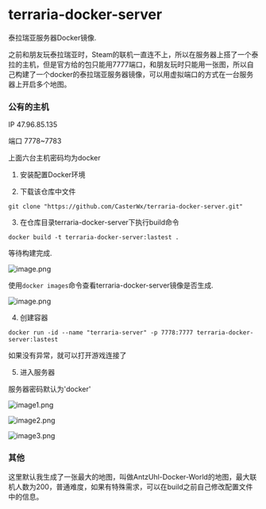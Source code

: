 # terraria-docker-server

泰拉瑞亚服务器Docker镜像.

之前和朋友玩泰拉瑞亚时，Steam的联机一直连不上，所以在服务器上搭了一个泰拉的主机，但是官方给的包只能用7777端口，和朋友玩时只能用一张图，所以自己构建了一个docker的泰拉瑞亚服务器镜像，可以用虚拟端口的方式在一台服务器上开启多个地图。

### 公有的主机

IP 47.96.85.135

端口 7778~7783

上面六台主机密码均为docker

1. 安装配置Docker环境

2. 下载该仓库中文件

```
git clone "https://github.com/CasterWx/terraria-docker-server.git"
```

3. 在仓库目录terraria-docker-server下执行build命令

```
docker build -t terraria-docker-server:lastest .
```

等待构建完成.

![image.png](http://antzuhl.cn/upload/2020/3/image-e9d3a4e050c24f708c0a56e3150c5cde.png)

使用`docker images`命令查看terraria-docker-server镜像是否生成.

![image.png](http://antzuhl.cn/upload/2020/3/image-d0c393e488974b21aa99f93a7c471dde.png)

4. 创建容器

```
docker run -id --name "terraria-server" -p 7778:7777 terraria-docker-server:lastest
```

如果没有异常，就可以打开游戏连接了

5. 进入服务器

服务器密码默认为'docker'

![image1.png](http://antzuhl.cn/upload/2020/3/image-a740ff2eceda438889f9264a66f9583b.png)

![image2.png](http://antzuhl.cn/upload/2020/3/image-39d5ff029ba94e37abbfcae4ed53265b.png)

![image3.png](http://antzuhl.cn/upload/2020/3/image-ddb58b5d9fd44a21861b23624883ff2b.png)

### 其他

这里默认我生成了一张最大的地图，叫做AntzUhl-Docker-World的地图，最大联机人数为200，普通难度，如果有特殊需求，可以在build之前自己修改配置文件中的信息。
